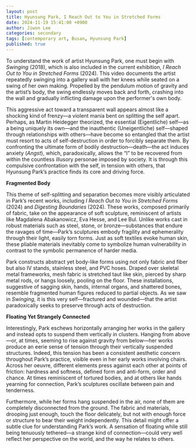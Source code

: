 ```yaml
---
layout: post
title: Hyunsung Park, I Reach Out to You in Stretched Forms
date: 2024-11-19 15:41:00 +0900
author: Jiwon Lee
categories: secondary
tags: [contemporary art, Busan, Hyunsung Park]
published: true
---
```


To understand the work of artist Hyunsung Park, one must begin with _Swinging_ (2018), which is also included in the current exhibition, _I Reach Out to You in Stretched Forms_ (2024). This video documents the artist repeatedly swinging into a gallery wall with her knees while seated on a swing of her own making. Propelled by the pendulum motion of gravity and the artist’s body, the swing endlessly moves back and forth, crashing into the wall and gradually inflicting damage upon the performer's own body.

This aggressive act toward a transparent wall appears almost like a shocking kind of frenzy—a violent mania bent on splitting the self apart. Perhaps, as Martin Heidegger theorized, the essential (Eigentliche) self—as a being uniquely its own—and the inauthentic (Uneigentliche) self—shaped through relationships with others—have become so entangled that the artist must resort to acts of self-destruction in order to forcibly separate them. By confronting the ultimate form of bodily destruction—death—the act induces anxiety (_Angst_), which, paradoxically, allows the “I” to be recovered from within the countless illusory personae imposed by society. It is through this compulsive confrontation with the self, in tension with others, that Hyunsung Park’s practice finds its core and driving force.

**Fragmented Body**

This theme of self-splitting and separation becomes more visibly articulated in Park’s recent works, including _I Reach Out to You in Stretched Forms_ (2024) and _Digesting Boundaries_ (2024). These works, composed primarily of fabric, take on the appearance of soft sculpture, reminiscent of artists like Magdalena Abakanowicz, Eva Hesse, and Lee Bul. Unlike works cast in robust materials such as steel, stone, or bronze—substances that endure the ravages of time—Park’s sculptures embody fragility and ephemerality through their light, easily torn forms. Just as soft textiles evoke human skin, these pliable materials inevitably come to symbolize human vulnerability in contrast to the symbolic permanence of harder media.

Park constructs abstract yet body-like forms using not only fabric and fiber but also IV stands, stainless steel, and PVC hoses. Draped over skeletal metal frameworks, mesh fabric is stretched taut like skin, pierced by sharp metal rods, or hangs loosely, pooling on the floor. These installations, suggestive of sagging skin, hands, internal organs, and shattered bones, resemble fragmented human figures reduced to partial objects. As we saw in _Swinging_, it is this very self—fractured and wounded—that the artist paradoxically seeks to preserve through acts of destruction.

**Floating Yet Strangely Connected**

Interestingly, Park eschews horizontally arranging her works in the gallery and instead opts to suspend them vertically in clusters. Hanging from above—or, at times, seeming to rise against gravity from below—her works produce an eerie sense of tension through their vertically suspended structures. Indeed, this tension has been a consistent aesthetic concern throughout Park’s practice, visible even in her early works involving chairs. Across her oeuvre, different elements press against each other at points of friction: hardness and softness, defined form and anti-form, order and chance. At times reminiscent of tortured bodies, and at others like hands yearning for connection, Park’s sculptures oscillate between pain and tenderness.

Furthermore, while her forms hang suspended in the air, none of them are completely disconnected from the ground. The fabric and materials, drooping just enough, touch the floor delicately, but not with enough force or structure to bear their weight independently. This detail might offer a subtle clue for understanding Park’s work. A sensation of floating while still being tenuously tethered—a strange kind of connection—could very well reflect her perspective on the world, and the way he relates to others.
